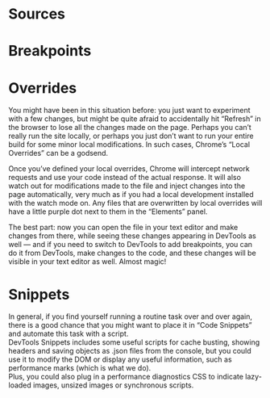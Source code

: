 # Sources
# Breakpoints
# Overrides
You might have been in this situation before: you just want to experiment with a few changes, but might be quite afraid to accidentally hit “Refresh” in the browser to lose all the changes made on the page. Perhaps you can’t really run the site locally, or perhaps you just don’t want to run your entire build for some minor local modifications. In such cases, Chrome’s “Local Overrides” can be a godsend.

Once you’ve defined your local overrides, Chrome will intercept network requests and use your code instead of the actual response. It will also watch out for modifications made to the file and inject changes into the page automatically, very much as if you had a local development installed with the watch mode on. Any files that are overwritten by local overrides will have a little purple dot next to them in the “Elements” panel.

The best part: now you can open the file in your text editor and make changes from there, while seeing these changes appearing in DevTools as well — and if you need to switch to DevTools to add breakpoints, you can do it from DevTools, make changes to the code, and these changes will be visible in your text editor as well. Almost magic!

# Snippets
In general, if you find yourself running a routine task over and over again, there is a good chance that you might want to place it in “Code Snippets” and automate this task with a script.    
DevTools Snippets includes some useful scripts for cache busting, showing headers and saving objects as .json files from the console, but you could use it to modify the DOM or display any useful information, such as performance marks (which is what we do).    
Plus, you could also plug in a performance diagnostics CSS to indicate lazy-loaded images, unsized images or synchronous scripts.


